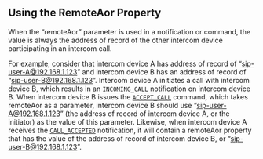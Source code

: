 ## Using the RemoteAor Property

When the “remoteAor” parameter is used in a notification or command, the value is always the address of record of the other intercom device participating in an intercom call. 

For example, consider that intercom device A has address of record of “sip-user-A@192.168.1.123” and intercom device B has an address of record of “sip-user-B@192.168.1.123”. Intercom device A initiates a call with intercom device B, which results in an [`INCOMING_CALL`][1] notification on intercom device B. When intercom device B issues the [`ACCEPT_CALL`][2] command, which takes remoteAor as a parameter, intercom device B should use “sip-user-A@192.168.1.123” (the address of record of intercom device A, or the initiator) as the value of this parameter. Likewise, when intercom device A receives the [`CALL_ACCEPTED`][3] notification, it will contain a remoteAor property that has the value of the address of record of intercom device B, or “sip-user-B@192.168.1.123”.

[1]:	https://snap-one.github.io/docs-driverworks-proxyprotocol/#intercom-call-notifications-incoming_call
[2]:	https://snap-one.github.io/docs-driverworks-proxyprotocol/#intercom-call-commands-accept_call
[3]:	https://snap-one.github.io/docs-driverworks-proxyprotocol/#intercom-call-notifications-call_accepted